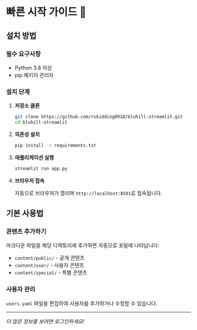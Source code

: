# 빠른 시작 가이드 🚀

## 설치 방법

### 필수 요구사항

- Python 3.8 이상
- pip 패키지 관리자

### 설치 단계

1. **저장소 클론**
   ```bash
   git clone https://github.com/rukidding0918/bluhill-streamlit.git
   cd bluhill-streamlit
   ```

2. **의존성 설치**
   ```bash
   pip install -r requirements.txt
   ```

3. **애플리케이션 실행**
   ```bash
   streamlit run app.py
   ```

4. **브라우저 접속**
   
   자동으로 브라우저가 열리며 `http://localhost:8501`로 접속됩니다.

## 기본 사용법

### 콘텐츠 추가하기

마크다운 파일을 해당 디렉토리에 추가하면 자동으로 포털에 나타납니다:

- `content/public/` - 공개 콘텐츠
- `content/user/` - 사용자 콘텐츠
- `content/special/` - 특별 콘텐츠

### 사용자 관리

`users.yaml` 파일을 편집하여 사용자를 추가하거나 수정할 수 있습니다.

---

*더 많은 정보를 보려면 로그인하세요!*
